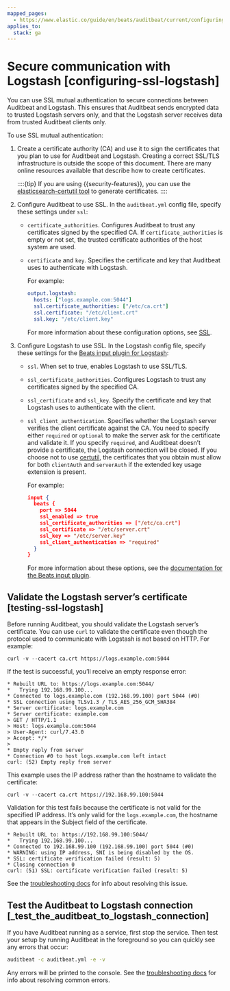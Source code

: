 ```yaml
---
mapped_pages:
  - https://www.elastic.co/guide/en/beats/auditbeat/current/configuring-ssl-logstash.html
applies_to:
  stack: ga
---
```


# Secure communication with Logstash [configuring-ssl-logstash]

You can use SSL mutual authentication to secure connections between Auditbeat and Logstash. This ensures that Auditbeat sends encrypted data to trusted Logstash servers only, and that the Logstash server receives data from trusted Auditbeat clients only.

To use SSL mutual authentication:

1. Create a certificate authority (CA) and use it to sign the certificates that you plan to use for Auditbeat and Logstash. Creating a correct SSL/TLS infrastructure is outside the scope of this document. There are many online resources available that describe how to create certificates.

    ::::{tip}
    If you are using {{security-features}}, you can use the [elasticsearch-certutil tool](elasticsearch://reference/elasticsearch/command-line-tools/certutil.md) to generate certificates.
    ::::

2. Configure Auditbeat to use SSL. In the `auditbeat.yml` config file, specify these settings under `ssl`:

    * `certificate_authorities`. Configures Auditbeat to trust any certificates signed by the specified CA. If `certificate_authorities` is empty or not set, the trusted certificate authorities of the host system are used.
    * `certificate` and `key`. Specifies the certificate and key that Auditbeat uses to authenticate with Logstash.

        For example:

        ```yaml
        output.logstash:
          hosts: ["logs.example.com:5044"]
          ssl.certificate_authorities: ["/etc/ca.crt"]
          ssl.certificate: "/etc/client.crt"
          ssl.key: "/etc/client.key"
        ```

        For more information about these configuration options, see [SSL](/reference/auditbeat/configuration-ssl.md).

3. Configure Logstash to use SSL. In the Logstash config file, specify these settings for the [Beats input plugin for Logstash](logstash-docs-md://lsr/plugins-inputs-beats.md):

    * `ssl`. When set to true, enables Logstash to use SSL/TLS.
    * `ssl_certificate_authorities`. Configures Logstash to trust any certificates signed by the specified CA.
    * `ssl_certificate` and `ssl_key`. Specify the certificate and key that Logstash uses to authenticate with the client.
    * `ssl_client_authentication`. Specifies whether the Logstash server verifies the client certificate against the CA. You need to specify either `required` or `optional` to make the server ask for the certificate and validate it. If you specify `required`, and Auditbeat doesn’t provide a certificate, the Logstash connection will be closed. If you choose not to use [certutil](elasticsearch://reference/elasticsearch/command-line-tools/certutil.md), the certificates that you obtain must allow for both `clientAuth` and `serverAuth` if the extended key usage extension is present.

        For example:

        ```json
        input {
          beats {
            port => 5044
            ssl_enabled => true
            ssl_certificate_authorities => ["/etc/ca.crt"]
            ssl_certificate => "/etc/server.crt"
            ssl_key => "/etc/server.key"
            ssl_client_authentication => "required"
          }
        }
        ```

        For more information about these options, see the [documentation for the Beats input plugin](logstash-docs-md://lsr/plugins-inputs-beats.md).



## Validate the Logstash server’s certificate [testing-ssl-logstash]

Before running Auditbeat, you should validate the Logstash server’s certificate. You can use `curl` to validate the certificate even though the protocol used to communicate with Logstash is not based on HTTP. For example:

```shell
curl -v --cacert ca.crt https://logs.example.com:5044 
```

If the test is successful, you’ll receive an empty response error:

```shell
* Rebuilt URL to: https://logs.example.com:5044/
*   Trying 192.168.99.100...
* Connected to logs.example.com (192.168.99.100) port 5044 (#0)
* SSL connection using TLSv1.3 / TLS_AES_256_GCM_SHA384
* Server certificate: logs.example.com
* Server certificate: example.com
> GET / HTTP/1.1
> Host: logs.example.com:5044
> User-Agent: curl/7.43.0
> Accept: */*
>
* Empty reply from server
* Connection #0 to host logs.example.com left intact
curl: (52) Empty reply from server
```

This example uses the IP address rather than the hostname to validate the certificate:

```shell
curl -v --cacert ca.crt https://192.168.99.100:5044
```

Validation for this test fails because the certificate is not valid for the specified IP address. It’s only valid for the `logs.example.com`, the hostname that appears in the Subject field of the certificate.

```shell
* Rebuilt URL to: https://192.168.99.100:5044/
*   Trying 192.168.99.100...
* Connected to 192.168.99.100 (192.168.99.100) port 5044 (#0)
* WARNING: using IP address, SNI is being disabled by the OS.
* SSL: certificate verification failed (result: 5)
* Closing connection 0
curl: (51) SSL: certificate verification failed (result: 5)
```

See the [troubleshooting docs](/reference/auditbeat/ssl-client-fails.md) for info about resolving this issue.


## Test the Auditbeat to Logstash connection [_test_the_auditbeat_to_logstash_connection]

If you have Auditbeat running as a service, first stop the service. Then test your setup by running Auditbeat in the foreground so you can quickly see any errors that occur:

```sh
auditbeat -c auditbeat.yml -e -v
```

Any errors will be printed to the console. See the [troubleshooting docs](/reference/auditbeat/ssl-client-fails.md) for info about resolving common errors.

